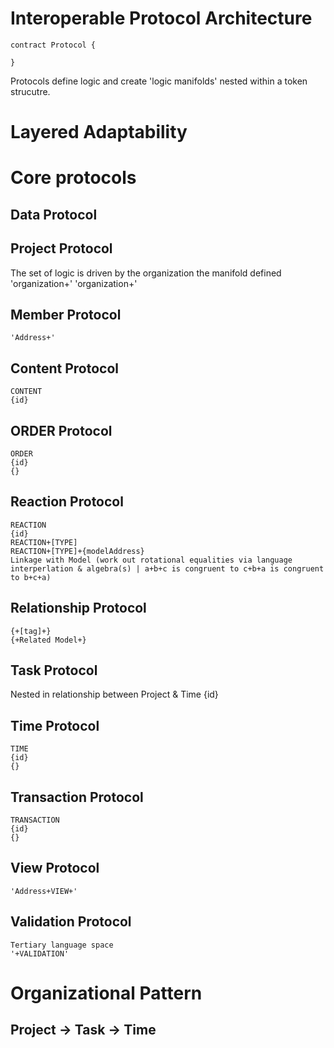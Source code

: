 # Interoperable Protocol Architecture

```
contract Protocol {
 
}
```

Protocols define logic and create 'logic manifolds' nested within a token strucutre. 

# Layered Adaptability

# Core protocols

## Data Protocol	

## Project Protocol
The set of logic is driven by the organization
	the manifold defined 'organization+' 
	'organization+'

## Member Protocol
	'Address+'

## Content Protocol
	CONTENT
	{id}

## ORDER Protocol
	ORDER
	{id}
	{}

## Reaction Protocol
	REACTION
	{id}
	REACTION+[TYPE]
	REACTION+[TYPE]+{modelAddress}
	Linkage with Model (work out rotational equalities via language interperlation & algebra(s) | a+b+c is congruent to c+b+a is congruent to b+c+a)

## Relationship Protocol
	{+[tag]+}
	{+Related Model+}

## Task Protocol
Nested in relationship between Project & Time
	{id}


## Time Protocol
	TIME
	{id}
	{}

## Transaction Protocol
	TRANSACTION
	{id}
	{}

## View Protocol
	'Address+VIEW+'

## Validation Protocol
	Tertiary language space
	'+VALIDATION'

# Organizational Pattern
## Project -> Task -> Time

